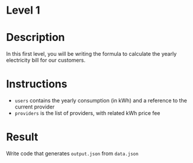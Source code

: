 Level 1
=

# Description

In this first level, you will be writing the formula to calculate the yearly electricity bill for our customers.

# Instructions

- `users` contains the yearly consumption (in kWh) and a reference to the current provider
- `providers` is the list of providers, with related kWh price fee

# Result

Write code that generates `output.json` from `data.json`
